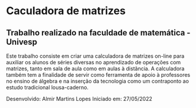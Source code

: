 # Caculadora de matrizes

## Trabalho realizado na faculdade de matemática - Univesp

Este trabalho consiste em criar uma calculadora de matrizes on-line para auxiliar os alunos de séries diversas no aprendizado de operações com matrizes, tanto em sala de aula como em aulas à distãncia. A calculadora também tem a finalidade de servir como ferramenta de apoio à professores no ensino de álgebra e na inserção da tecnologia como um contraponto ao estudo tradicional lousa-caderno.

Desenvolvido: Almir Martins Lopes
Iniciado em: 27/05/2022